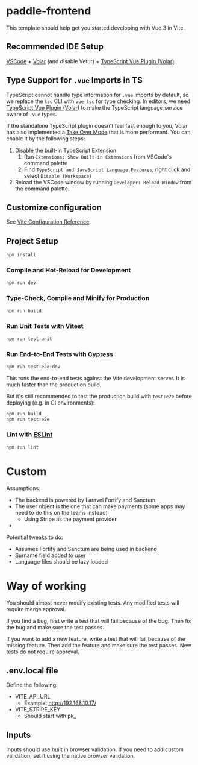 # paddle-frontend

This template should help get you started developing with Vue 3 in Vite.

## Recommended IDE Setup

[VSCode](https://code.visualstudio.com/) + [Volar](https://marketplace.visualstudio.com/items?itemName=Vue.volar) (and disable Vetur) + [TypeScript Vue Plugin (Volar)](https://marketplace.visualstudio.com/items?itemName=Vue.vscode-typescript-vue-plugin).

## Type Support for `.vue` Imports in TS

TypeScript cannot handle type information for `.vue` imports by default, so we replace the `tsc` CLI with `vue-tsc` for type checking. In editors, we need [TypeScript Vue Plugin (Volar)](https://marketplace.visualstudio.com/items?itemName=Vue.vscode-typescript-vue-plugin) to make the TypeScript language service aware of `.vue` types.

If the standalone TypeScript plugin doesn't feel fast enough to you, Volar has also implemented a [Take Over Mode](https://github.com/johnsoncodehk/volar/discussions/471#discussioncomment-1361669) that is more performant. You can enable it by the following steps:

1. Disable the built-in TypeScript Extension
    1) Run `Extensions: Show Built-in Extensions` from VSCode's command palette
    2) Find `TypeScript and JavaScript Language Features`, right click and select `Disable (Workspace)`
2. Reload the VSCode window by running `Developer: Reload Window` from the command palette.

## Customize configuration

See [Vite Configuration Reference](https://vitejs.dev/config/).

## Project Setup

```sh
npm install
```

### Compile and Hot-Reload for Development

```sh
npm run dev
```

### Type-Check, Compile and Minify for Production

```sh
npm run build
```

### Run Unit Tests with [Vitest](https://vitest.dev/)

```sh
npm run test:unit
```

### Run End-to-End Tests with [Cypress](https://www.cypress.io/)

```sh
npm run test:e2e:dev
```

This runs the end-to-end tests against the Vite development server.
It is much faster than the production build.

But it's still recommended to test the production build with `test:e2e` before deploying (e.g. in CI environments):

```sh
npm run build
npm run test:e2e
```

### Lint with [ESLint](https://eslint.org/)

```sh
npm run lint
```


# Custom

Assumptions:
- The backend is powered by Laravel Fortify and Sanctum
- The user object is the one that can make payments (some apps may need to do this on the teams instead)
  - Using Stripe as the payment provider
-

Potential tweaks to do:
- Assumes Fortify and Sanctum are being used in backend
- Surname field added to user
- Language files should be lazy loaded

# Way of working

You should almost never modify existing tests. Any modified tests will require merge approval.

If you find a bug, first write a test that will fail because of the bug. Then fix the bug and make sure the test passes.

If you want to add a new feature, write a test that will fail because of the missing feature. Then add the feature and make sure the test passes. New tests do not require approval.

<!-- Show image https://res.cloudinary.com/practicaldev/image/fetch/s--2bUj5oX1--/c_limit%2Cf_auto%2Cfl_progressive%2Cq_auto%2Cw_880/https://dev-to-uploads.s3.amazonaws.com/uploads/articles/26tdj40bmlnmw09fb27h.png -->

## .env.local file
Define the following:
- VITE_API_URL
  - Example: http://192.168.10.17/
- VITE_STRIPE_KEY
  - Should start with pk_


## Inputs
Inputs should use built in browser validation. If you need to add custom validation, set it using the native browser validation.